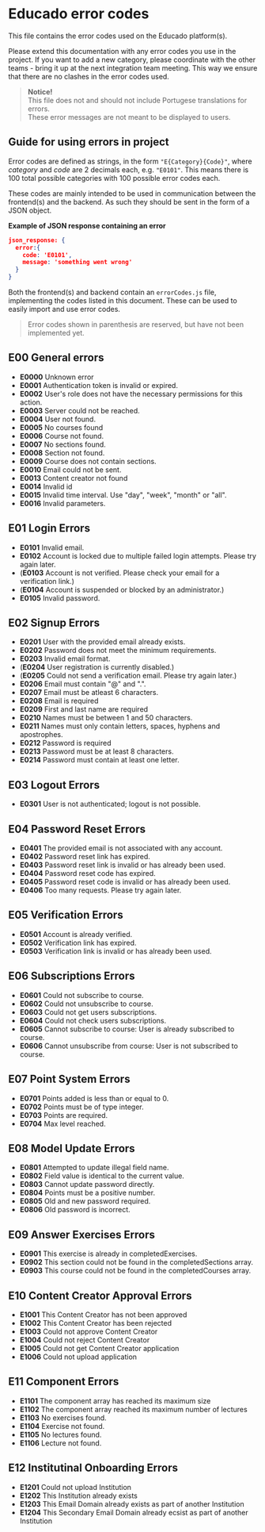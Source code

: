 # Educado error codes

This file contains the error codes used on the Educado platform(s).

Please extend this documentation with any error codes you use in the project. If you want to add a new category, please coordinate with the other teams - bring it up at the next integration team meeting. This way we ensure that there are no clashes in the error codes used.

> **Notice!**\
> This file does not and should not include Portugese translations for errors.\
> These error messages are not meant to be displayed to users.

## Guide for using errors in project

Error codes are defined as strings, in the form `"E{Category}{Code}"`, where *category* and *code* are 2 decimals each, e.g. `"E0101"`. This means there is 100 total possible categories with 100 possible error codes each.

These codes are mainly intended to be used in communication between the frontend(s) and the backend. As such they should be sent in the form of a JSON object.

**Example of JSON response containing an error**

```json
json_response: {
  error:{
    code: 'E0101',
    message: 'something went wrong'
  }
}
```

Both the frontend(s) and backend contain an `errorCodes.js` file, implementing the codes listed in this document. These can be used to easily import and use error codes.

> Error codes shown in parenthesis are reserved, but have not been implemented yet.

## E00 General errors
- **E0000** Unknown error
- **E0001** Authentication token is invalid or expired.
- **E0002** User's role does not have the necessary permissions for this action.
- **E0003** Server could not be reached.
- **E0004** User not found.
- **E0005** No courses found
- **E0006** Course not found.
- **E0007** No sections found.
- **E0008** Section not found.
- **E0009** Course does not contain sections.
- **E0010** Email could not be sent.
- **E0013** Content creator not found
- **E0014** Invalid id
- **E0015** Invalid time interval. Use "day", "week", "month" or "all".
- **E0016** Invalid parameters.


## E01 Login Errors

- **E0101** Invalid email.
- **E0102** Account is locked due to multiple failed login attempts. Please try again later.
- (**E0103** Account is not verified. Please check your email for a verification link.)
- (**E0104** Account is suspended or blocked by an administrator.)
- **E0105** Invalid password.

## E02 Signup Errors

- **E0201** User with the provided email already exists.
- **E0202** Password does not meet the minimum requirements.
- **E0203** Invalid email format.
- (**E0204** User registration is currently disabled.)
- (**E0205** Could not send a verification email. Please try again later.)
- **E0206** Email must contain "@" and ".".
- **E0207** Email must be atleast 6 characters.
- **E0208** Email is required
- **E0209** First and last name are required
- **E0210** Names must be between 1 and 50 characters.
- **E0211** Names must only contain letters, spaces, hyphens and apostrophes.
- **E0212** Password is required
- **E0213** Password must be at least 8 characters.
- **E0214** Password must contain at least one letter.

## E03 Logout Errors

- **E0301** User is not authenticated; logout is not possible.

## E04 Password Reset Errors

- **E0401** The provided email is not associated with any account.
- **E0402** Password reset link has expired.
- **E0403** Password reset link is invalid or has already been used.
- **E0404** Password reset code has expired.
- **E0405** Password reset code is invalid or has already been used.
- **E0406** Too many requests. Please try again later.

## E05 Verification Errors

- **E0501** Account is already verified.
- **E0502** Verification link has expired.
- **E0503** Verification link is invalid or has already been used.

## E06 Subscriptions Errors
- **E0601** Could not subscribe to course.
- **E0602** Could not unsubscribe to course.
- **E0603** Could not get users subscriptions.
- **E0604** Could not check users subscriptions.
- **E0605** Cannot subscribe to course: User is already subscribed to course.
- **E0606** Cannot unsubscribe from course: User is not subscribed to course.

## E07 Point System Errors
-  **E0701** Points added is less than or equal to 0.
-  **E0702** Points must be of type integer.
-  **E0703** Points are required.
-  **E0704** Max level reached.

## E08 Model Update Errors
-  **E0801** Attempted to update illegal field name.
-  **E0802** Field value is identical to the current value.
-  **E0803** Cannot update password directly.
-  **E0804** Points must be a positive number. 
-  **E0805** Old and new password required.
-  **E0806** Old password is incorrect.

## E09 Answer Exercises Errors
- **E0901** This exercise is already in completedExercises.
- **E0902** This section could not be found in the completedSections array.
- **E0903** This course could not be found in the completedCourses array.

## E10  Content Creator Approval Errors
- **E1001** This Content Creator has not been approved
- **E1002** This Content Creator has been rejected
- **E1003** Could not approve Content Creator
- **E1004** Could not reject Content Creator
- **E1005** Could not get Content Creator application
- **E1006** Could not upload application

## E11  Component Errors
- **E1101** The component array has reached its maximum size
- **E1102** The component array reached its maximum number of lectures
- **E1103** No exercises found.
- **E1104** Exercise not found.
- **E1105** No lectures found.
- **E1106** Lecture not found.

## E12  Institutinal Onboarding Errors
- **E1201** Could not upload Institution
- **E1202** This Institution already exists 
- **E1203** This Email Domain already exists as part of another Institution
- **E1204** This Secondary Email Domain already ecsist as part of another Institution
